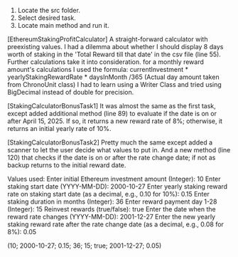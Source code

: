 1. Locate the src folder.
2. Select desired task.
3. Locate main method and run it.


[EthereumStakingProfitCalculator] 
A straight-forward calculator with preexisting values.
I had a dilemma about whether I should display 8 days worth of staking in the 'Total Reward till that date' in the csv file
(line 55). Further calculations take it into consideration.
for a monthly reward amount's calculations I used the formula: currentInvestment * yearlyStakingRewardRate * daysInMonth /365
(Actual day amount taken from ChronoUnit class)
I had to learn using a Writer Class and tried using BigDecimal instead of double for precision.

[StakingCalculatorBonusTask1]
It was almost the same as the first task, except added additional method (line 89) to evaluate if the date is on or after April 15, 2025.
If so, it returns a new reward rate of 8%; otherwise, it returns an initial yearly rate of 10%.

[StakingCalculatorBonusTask2]
Pretty much the same except added a scanner to let the user decide what values to put in.
And a new method (line 120) that checks if the date is on or after the rate change date;
if not as backup returns to the initial reward date.

Values used: 
Enter initial Ethereum investment amount (Integer): 10
Enter staking start date (YYYY-MM-DD): 2000-10-27
Enter yearly staking reward rate on staking start date (as a decimal, e.g., 0.10 for 10%): 0.15
Enter staking duration in months (Integer): 36
Enter reward payment day 1-28 (Integer): 15
Reinvest rewards (true/false): true
Enter the date when the reward rate changes (YYYY-MM-DD): 2001-12-27
Enter the new yearly staking reward rate after the rate change date (as a decimal, e.g., 0.08 for 8%): 0.05

(10; 2000-10-27; 0.15; 36; 15; true; 2001-12-27; 0.05)
